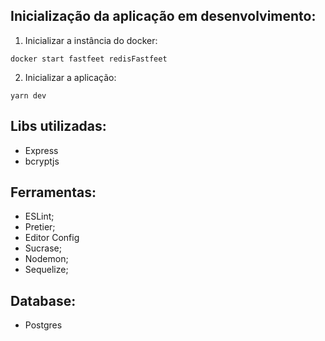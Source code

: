 ## Inicialização da aplicação em desenvolvimento:
1. Inicializar a instância do docker: 
```
docker start fastfeet redisFastfeet
```
2. Inicializar a aplicação:
```
yarn dev
```

## Libs utilizadas:
- Express
- bcryptjs

## Ferramentas:
- ESLint;
- Pretier;
- Editor Config
- Sucrase;
- Nodemon;
- Sequelize;

## Database:
- Postgres
